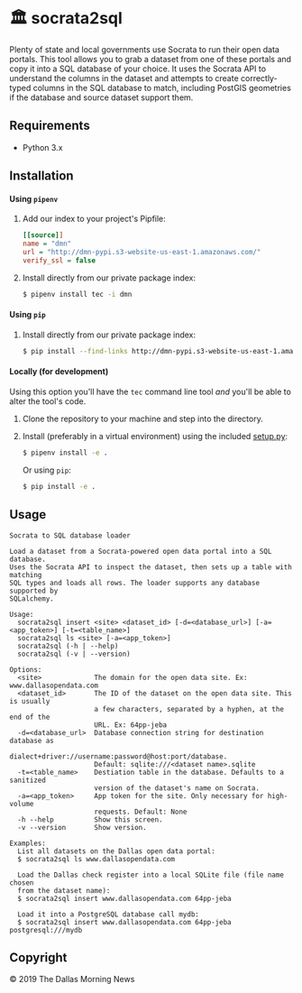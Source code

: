 # 🏛️ socrata2sql

Plenty of state and local governments use Socrata to run their open data portals. This tool allows you to grab a dataset from one of these portals and copy it into a SQL database of your choice. It uses the Socrata API to understand the columns in the dataset and attempts to create correctly-typed columns in the SQL database to match, including PostGIS geometries if the database and source dataset support them.

## Requirements

- Python 3.x

## Installation

#### Using `pipenv`

1. Add our index to your project's Pipfile:
    ```ini
    [[source]]
    name = "dmn"
    url = "http://dmn-pypi.s3-website-us-east-1.amazonaws.com/"
    verify_ssl = false
    ```
2. Install directly from our private package index:
    ```sh
    $ pipenv install tec -i dmn
    ```

#### Using `pip`

1. Install directly from our private package index:
    ```sh
    $ pip install --find-links http://dmn-pypi.s3-website-us-east-1.amazonaws.com/tec/ --trusted-host dmn-pypi.s3-website-us-east-1.amazonaws.com tec
    ```

#### Locally (for development)

Using this option you'll have the `tec` command line tool _and_ you'll be able to alter the tool's code.

1. Clone the repository to your machine and step into the directory.

2. Install (preferably in a virtual environment) using the included [setup.py](setup.py):
    ```sh
    $ pipenv install -e .
    ```

    Or using `pip`:

    ```sh
    $ pip install -e .
    ```

## Usage

```
Socrata to SQL database loader

Load a dataset from a Socrata-powered open data portal into a SQL database.
Uses the Socrata API to inspect the dataset, then sets up a table with matching
SQL types and loads all rows. The loader supports any database supported by
SQLalchemy.

Usage:
  socrata2sql insert <site> <dataset_id> [-d=<database_url>] [-a=<app_token>] [-t=<table_name>]
  socrata2sql ls <site> [-a=<app_token>]
  socrata2sql (-h | --help)
  socrata2sql (-v | --version)

Options:
  <site>             The domain for the open data site. Ex: www.dallasopendata.com
  <dataset_id>       The ID of the dataset on the open data site. This is usually
                     a few characters, separated by a hyphen, at the end of the
                     URL. Ex: 64pp-jeba
  -d=<database_url>  Database connection string for destination database as
                     dialect+driver://username:password@host:port/database.
                     Default: sqlite:///<dataset name>.sqlite
  -t=<table_name>    Destiation table in the database. Defaults to a sanitized
                     version of the dataset's name on Socrata.
  -a=<app_token>     App token for the site. Only necessary for high-volume
                     requests. Default: None
  -h --help          Show this screen.
  -v --version       Show version.

Examples:
  List all datasets on the Dallas open data portal:
  $ socrata2sql ls www.dallasopendata.com

  Load the Dallas check register into a local SQLite file (file name chosen
  from the dataset name):
  $ socrata2sql insert www.dallasopendata.com 64pp-jeba

  Load it into a PostgreSQL database call mydb:
  $ socrata2sql insert www.dallasopendata.com 64pp-jeba postgresql:///mydb
```

## Copyright

&copy; 2019 The Dallas Morning News
